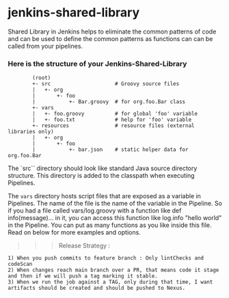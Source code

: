# jenkins-shared-library

Shared Library in Jenkins helps to eliminate the common patterns of code and can be used to define the common patterns as functions can can be called from your pipelines.


### Here is the structure of your Jenkins-Shared-Library 

```
        (root)
        +- src                     # Groovy source files
        |   +- org
        |       +- foo
        |           +- Bar.groovy  # for org.foo.Bar class
        +- vars
        |   +- foo.groovy          # for global 'foo' variable
        |   +- foo.txt             # help for 'foo' variable
        +- resources               # resource files (external libraries only)
        |   +- org
        |       +- foo
        |           +- bar.json    # static helper data for org.foo.Bar

```


The `src`` directory should look like standard Java source directory structure. This directory is added to the classpath when executing Pipelines.

The `vars` directory hosts script files that are exposed as a variable in Pipelines. The name of the file is the name of the variable in the Pipeline. So if you had a file called vars/log.groovy with a function like def info(message)…​ in it, you can access this function like log.info "hello world" in the Pipeline. You can put as many functions as you like inside this file. Read on below for more examples and options.


>>> Release Strategy : 

```
1) When you push commits to feature branch : Only lintChecks and codeScan 
2) When changes reach main branch over a PR, that means code it stage and then if we will push a tag marking it stable.
3) When we run the job against a TAG, only during that time, I want artifacts should be created and should be pushed to Nexus.

```